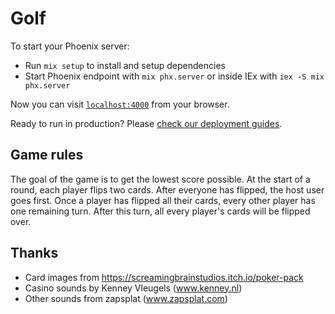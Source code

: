 # Golf

To start your Phoenix server:

  * Run `mix setup` to install and setup dependencies
  * Start Phoenix endpoint with `mix phx.server` or inside IEx with `iex -S mix phx.server`

Now you can visit [`localhost:4000`](http://localhost:4000) from your browser.

Ready to run in production? Please [check our deployment guides](https://hexdocs.pm/phoenix/deployment.html).

## Game rules

The goal of the game is to get the lowest score possible.
At the start of a round, each player flips two cards.
After everyone has flipped, the host user goes first.
Once a player has flipped all their cards, every other player has one remaining turn.
After this turn, all every player's cards will be flipped over.

## Thanks
- Card images from https://screamingbrainstudios.itch.io/poker-pack
- Casino sounds by Kenney Vleugels (www.kenney.nl)
- Other sounds from zapsplat (www.zapsplat.com)

